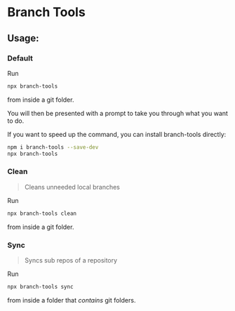 # Branch Tools

## Usage:

### Default

Run

```bash
npx branch-tools
```
from inside a git folder.

You will then be presented with a prompt to take you through what you want to do.

If you want to speed up the command, you can install branch-tools directly:
```bash
npm i branch-tools --save-dev
npx branch-tools
```

### Clean

> Cleans unneeded local branches

Run

```bash
npx branch-tools clean
```
from inside a git folder.

### Sync

> Syncs sub repos of a repository

Run

```bash
npx branch-tools sync
```
from inside a folder that *contains* git folders.
